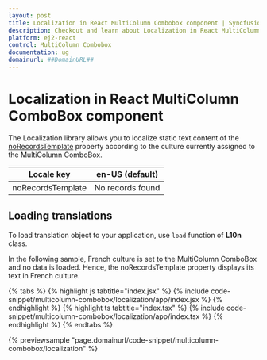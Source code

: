 ```yaml
---
layout: post
title: Localization in React MultiColumn Combobox component | Syncfusion
description: Checkout and learn about Localization in React MultiColumn Combobox component of Syncfusion Essential JS 2 and more.
platform: ej2-react
control: MultiColumn Combobox
documentation: ug
domainurl: ##DomainURL##
---
```


# Localization in React MultiColumn ComboBox component

The Localization library allows you to localize static text content of the [noRecordsTemplate](https://ej2.syncfusion.com/react/documentation/api/multicolumn-combobox/#norecordstemplate) property according to the culture currently assigned to the MultiColumn ComboBox.

| Locale key | en-US (default)  |
|------|------|
| noRecordsTemplate |  No records found |

## Loading translations

To load translation object to your application, use `load` function of **L10n** class.

In the following sample, French culture is set to the MultiColumn ComboBox and no data is loaded. Hence, the noRecordsTemplate property displays its text in French culture.

{% tabs %}
{% highlight js tabtitle="index.jsx" %}
{% include code-snippet/multicolumn-combobox/localization/app/index.jsx %}
{% endhighlight %}
{% highlight ts tabtitle="index.tsx" %}
{% include code-snippet/multicolumn-combobox/localization/app/index.tsx %}
{% endhighlight %}
{% endtabs %}

{% previewsample "page.domainurl/code-snippet/multicolumn-combobox/localization" %}
